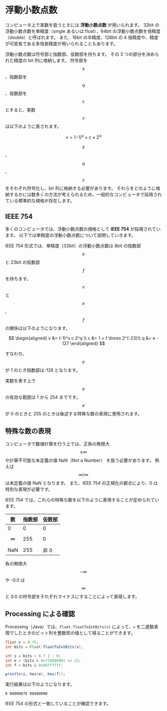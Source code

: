# 浮動小数点数

コンピュータ上で実数を扱うときには **浮動小数点数** が用いられます。
32bit の浮動小数点数を単精度（single あるいは float）、64bit の浮動小数点数を倍精度（double）と呼ばれます。
また、16bit の半精度、128bit の 4 倍精度や、精度が可変長である多倍長精度が用いられることもあります。

浮動小数点数は符号部と指数部、仮数部を持ちます。
その 3 つの部分を決められた精度の bit 列に格納します。
符号部を $$s$$ 、指数部を $$q$$ 、仮数部を $$c$$ とすると、実数 $$v$$ は以下のように表されます。

$$
v = (-1)^s \times c \times 2^q
$$

$$s$$、$$q$$、$$c$$ をそれぞれ符号化し、bit 列に格納する必要があります。
それらをどのように格納するかには数多くの方法が考えられるため、一般的なコンピュータで採用されている標準的な規格が存在します。

## IEEE 754

多くのコンピュータでは、浮動小数点数の規格として **IEEE 754** が採用されています。
以下では単精度の浮動小数点数について説明していきます。

IEEE 754 形式では、単精度（32bit）の浮動小数点数は 8bit の指数部 $$e$$ と 23bit の仮数部 $$f$$ を持ちます。
$$v$$ と $$e$$、$$f$$ の関係は以下のようになります。

$$
\begin{aligned}
v &= (-1)^s c 2^q \\
c &= 1 + f \times 2^{-23}\\
q &= e - 127
\end{aligned}
$$

すなわち、$$e$$ が 1 のとき指数部は-126 となります。

実数を表す上で $$e$$の有効な範囲は 1 から 254 までです。
$$e$$ が 0 のときと 255 のときは後述する特殊な数の表現に使用されます。

## 特殊な数の表現

コンピュータで数値計算を行う上では、正負の無限大 $$\pm \infty$$ や計算不可能な未定義の値 NaN（Not a Number） を扱う必要があります。
例えば $$\infty / \infty$$ は未定義の値 NaN となります。
また、IEEE 754 の正規化の都合により、0 は特別な表現が必要です。

IEEE 754 では、これらの特殊な数を以下のように表現することが定められています。

| 数         | 指数部 | 仮数部 |
| ---------- | ------ | ------ |
| 0          | 0      | 0      |
| $$\infty$$ | 255    | 0      |
| NaN        | 255    | 非 0   |

負の無限大 $$-\infty$$ や -0.0 は$$\infty$$ と 0.0 の符号部をそれぞれマイナスにすることによって表現します。

## Processing による確認

Processing（Java）では、`Float.floatToIntBits(v)` によって、`v` を二進数表現でしたときのビット列を整数型の値として得ることができます。

```java
float v = 0.75;
int bits = Float.floatToIntBits(v);

int s = bits < 0 ? 1 : 0;
int e = (bits & 0x7f800000) >> 23;
int f = bits & 0x007fffff;

println(s, hex(e), hex(f));
```

実行結果は以下のようになります。

```console
0 0000007E 00400000
```

IEEE 754 の形式と一致していることが確認できます。
